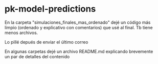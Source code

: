 # pk-model-predictions

En la carpeta "simulaciones_finales_mas_ordenado" dejé un código más limpio (ordenado y explicativo con comentarios) que usé al final. Tb tiene menos archivos. 

Lo pillé depués de enviar el último correo

En algunas carpetas dejé un archivo README.md explicando brevemente un par de detalles del contenido
